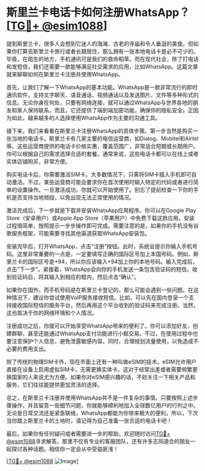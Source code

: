 # 斯里兰卡电话卡如何注册WhatsApp？[[TG💪+ @esim1088](https://t.me/s/esim1088)]

提到斯里兰卡，很多人会想到它迷人的海滩、古老的寺庙和令人垂涎的美食。但如果你打算去斯里兰卡旅行或者长期居住，那么拥有一张本地电话卡是必不可少的。毕竟，在陌生的地方，手机通讯可是我们的救命稻草。而在现代社会，除了打电话和发短信，我们还需要一款能够满足社交需求的应用，比如WhatsApp。这篇文章就来聊聊如何在斯里兰卡注册并使用WhatsApp。

首先，让我们了解一下WhatsApp的基本功能。WhatsApp是一款非常流行的即时通讯软件，支持文字聊天、语音通话、视频通话以及发送图片、文件等多种形式的信息。无论你身在何处，只要有网络连接，就可以通过WhatsApp与世界各地的朋友和家人保持联系。而且，它还提供了端到端加密功能，确保你的隐私安全。正因为如此，越来越多的人选择使用WhatsApp作为主要的沟通工具。

接下来，我们来看看在斯里兰卡注册WhatsApp的具体步骤。第一步当然是购买一张当地的电话卡。斯里兰卡有几家主要的电信运营商，如Dialog、Mobitel和Airtel等。这些运营商提供的电话卡价格实惠，覆盖范围广，非常适合短期或长期用户。你可以根据自己的需求选择合适的套餐。通常来说，这些电话卡都可以在线上或者实体店铺购买，非常方便。

购买电话卡后，你需要激活SIM卡。大多数情况下，只需将SIM卡插入手机即可自动激活。不过，某些运营商可能会要求你在首次使用时输入特定的代码或者进行简单的设置操作。一旦激活成功，你就可以开始使用了。别忘了提前检查一下你的手机是否支持当地频段，以免出现无法正常使用的情况。

激活完成后，下一步就是下载并安装WhatsApp应用程序。你可以在Google Play Store（安卓用户）或Apple App Store（苹果用户）中免费下载这款应用。安装过程很简单，按照提示一步步操作即可完成。需要注意的是，如果你的手机没有谷歌服务框架，可能需要寻找其他渠道获取WhatsApp安装包。

安装完毕后，打开WhatsApp，点击“注册”按钮。此时，系统会提示你输入手机号码。这里非常重要的一点是，一定要填写正确的国际区号加上本国号码。例如，斯里兰卡的国际区号是+94，所以你应该输入+94加上你的本地号码。输入完成后，点击“下一步”。紧接着，WhatsApp会向你的手机发送一条包含验证码的短信。收到验证码后，将其输入到相应的框内，然后点击“确认”。

如果你在国外，而手机号码是在斯里兰卡登记的，那么可能会遇到一些问题。在这种情况下，建议你尝试使用VoIP服务接收短信。比如，可以先在国内登录一个支持接收国际短信的服务平台，然后再用这个平台收到的验证码来完成注册。当然，这也取决于你的网络环境和个人情况。

注册成功之后，你就可以开始享受WhatsApp带来的便利了。你可以添加好友，创建群聊，甚至还能通过WhatsApp支付功能进行小额交易。不过，在使用过程中也要注意保护个人信息，避免泄露敏感内容。同时，合理规划流量使用，以免造成不必要的费用支出。

除了传统的物理SIM卡外，现在市面上还有一种叫做eSIM的技术。eSIM允许用户直接在设备上启用虚拟SIM卡，无需更换实体卡。这对于经常出差或者需要频繁更换国家的人来说尤为方便。如果你对eSIM感兴趣的话，不妨关注一下相关产品和服务，它们往往能提供更加灵活的选择。

总之，在斯里兰卡注册并使用WhatsApp并不是一件复杂的事情。只要按照上述步骤操作，并且留意一些细节问题，你就能够顺利地加入全球数亿用户的行列之中。无论是日常交流还是紧急联络，WhatsApp都能为你带来极大的便利。所以，下次当你踏上斯里兰卡的土地时，请记得为自己准备一张合适的电话卡吧！

最后，如果你有任何疑问或者需要进一步的帮助，欢迎随时访问[TG💪+ @esim1088](https://t.me/s/esim1088)寻求解答。那里不仅有专业的客服团队，还有许多志同道合的朋友一起探讨各种话题。相信你一定会从中受益匪浅！

[[TG💪+ @esim1088](https://t.me/s/esim1088) ![Image](https://i.postimg.cc/4NQfJmqS/Snipaste-2025-05-13-00-14-12.png)]